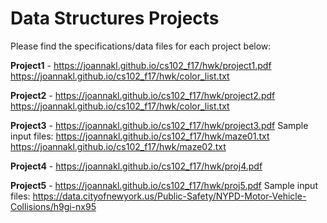 # Data Structures Projects
Please find the specifications/data files for each project below:

  **Project1** - https://joannakl.github.io/cs102_f17/hwk/project1.pdf
                 https://joannakl.github.io/cs102_f17/hwk/color_list.txt
                 
  **Project2** - https://joannakl.github.io/cs102_f17/hwk/project2.pdf
                 https://joannakl.github.io/cs102_f17/hwk/color_list.txt
                 
  **Project3** - https://joannakl.github.io/cs102_f17/hwk/project3.pdf
                 Sample input files: 
                     https://joannakl.github.io/cs102_f17/hwk/maze01.txt
                     https://joannakl.github.io/cs102_f17/hwk/maze02.txt
                     
  **Project4** - https://joannakl.github.io/cs102_f17/hwk/proj4.pdf
  
  **Project5** - https://joannakl.github.io/cs102_f17/hwk/proj5.pdf
                 Sample input files:
                     https://data.cityofnewyork.us/Public-Safety/NYPD-Motor-Vehicle-Collisions/h9gi-nx95

